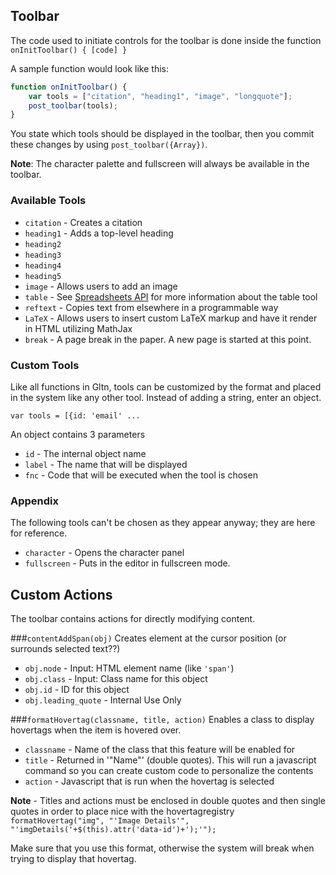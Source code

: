 ## Toolbar
The code used to initiate controls for the toolbar is done inside the function
`onInitToolbar() { [code] }`

A sample function would look like this:

```JavaScript
function onInitToolbar() {
    var tools = ["citation", "heading1", "image", "longquote"];
    post_toolbar(tools);
}
```

You state which tools should be displayed in the toolbar, then you commit these changes by using `post_toolbar({Array})`.

**Note**: The character palette and fullscreen will always be available in the toolbar.

### Available Tools
* `citation` - Creates a citation
* `heading1` - Adds a top-level heading
* `heading2`
* `heading3`
* `heading4`
* `heading5` 
* `image` - Allows users to add an image
* `table` - See [Spreadsheets API](http://felkerdigitalmedia.com/gltn/docs/index.php?Advanced/Spreadsheets_API) for more information about the table tool
* `reftext` - Copies text from elsewhere in a programmable way
* `LaTeX` - Allows users to insert custom LaTeX markup and have it render in HTML utilizing MathJax
* `break` - A page break in the paper. A new page is started at this point.

### Custom Tools
Like all functions in Gltn, tools can be customized by the format and placed in the system like any other tool. Instead of adding a string, enter an object.

`var tools = [{id: 'email' ...`

An object contains 3 parameters
* `id` - The internal object name
* `label` - The name that will be displayed
* `fnc` - Code that will be executed when the tool is chosen

### Appendix

The following tools can't be chosen as they appear anyway; they are here for reference.
* `character` - Opens the character panel
* `fullscreen` - Puts in the editor in fullscreen mode.


## Custom Actions

The toolbar contains actions for directly modifying content.

###`contentAddSpan(obj)`
Creates element at the cursor position (or surrounds selected text??)

* `obj.node` - Input: HTML element name (like `'span'`)
* `obj.class` - Input: Class name for this object
* `obj.id` - ID for this object
* `obj.leading_quote` - Internal Use Only

###`formatHovertag(classname, title, action)`
Enables a class to display hovertags when the item is hovered over.

* `classname` - Name of the class that this feature will be enabled for
* `title` - Returned in '"Name"' (double quotes). This will run a javascript command so you can create custom code to personalize the contents
* `action` - Javascript that is run when the hovertag is selected

**Note** - Titles and actions must be enclosed in double quotes and then single quotes in order to place nice with the hovertagregistry
`formatHovertag("img", "'Image Details'", "'imgDetails('+$(this).attr('data-id')+');'");`

Make sure that you use this format, otherwise the system will break when trying to display that hovertag.
